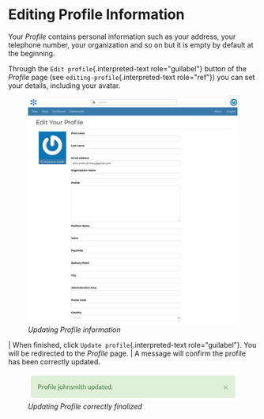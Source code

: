# Editing Profile Information

Your *Profile* contains personal information such as your address, your telephone number, your organization and so on but it is empty by default at the beginning.

Through the `Edit profile`{.interpreted-text role="guilabel"} button of the *Profile* page (see `editing-profile`{.interpreted-text role="ref"}) you can set your details, including your avatar.

<figure>
<img src="img/user_profile_update_info.png" class="align-center" alt="img/user_profile_update_info.png" />
<figcaption><em>Updating Profile information</em></figcaption>
</figure>

| When finished, click `Update profile`{.interpreted-text role="guilabel"}. You will be redirected to the *Profile* page.
| A message will confirm the profile has been correctly updated.

<figure>
<img src="img/profile_update_confirm.png" class="align-center" alt="img/profile_update_confirm.png" />
<figcaption><em>Updating Profile correctly finalized</em></figcaption>
</figure>
